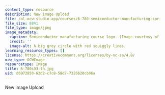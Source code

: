 ```yaml
---
content_type: resource
description: New image Upload
file: /ol-ocw-studio-app/courses/6-780-semiconductor-manufacturing-spring-2003/d697285062d2c7c858d77326b20cb06a_6-780s03-th.jpg
file_size: 8841
file_type: image/jpeg
image_metadata:
  caption: Semiconductor manufacturing course logo. (Image courtesy of MIT.)
  credit: ''
  image-alt: A big grey circle with red squiggly lines.
learning_resource_types: []
license: https://creativecommons.org/licenses/by-nc-sa/4.0/
ocw_type: OCWImage
resourcetype: Image
title: 6-780s03-th.jpg
uid: d6972850-62d2-c7c8-58d7-7326b20cb06a
---
```

New image Upload